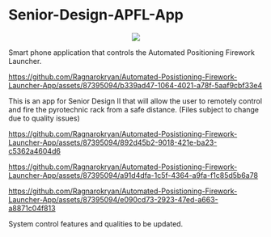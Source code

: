 # Senior-Design-APFL-App
<p align="center">
  <img src="https://github.com/Ragnarokryan/Automated-Posistioning-Firework-Launcher-App/assets/87395094/ec3bd6fa-0d9b-4be3-9c35-4aed7ad22d1b" />
</p>

Smart phone application that controls the Automated Positioning Firework Launcher.


  https://github.com/Ragnarokryan/Automated-Posistioning-Firework-Launcher-App/assets/87395094/b339ad47-1064-4021-a78f-5aaf9cbf33e4


This is an app for Senior Design II that will allow the user to remotely control and fire 
the pyrotechnic rack from a safe distance. (Files subject to change due to quality issues)


  https://github.com/Ragnarokryan/Automated-Posistioning-Firework-Launcher-App/assets/87395094/892d45b2-9018-421e-ba23-c5362a4604d6


  https://github.com/Ragnarokryan/Automated-Posistioning-Firework-Launcher-App/assets/87395094/a91d4dfa-1c5f-4364-a9fa-f1c85d5b6a78


  https://github.com/Ragnarokryan/Automated-Posistioning-Firework-Launcher-App/assets/87395094/e090cd73-2923-47ed-a663-a8871c04f813


System control features and qualities to be updated.
